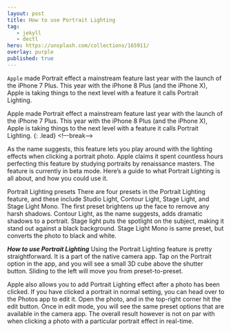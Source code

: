 ```yaml
---
layout: post
title: How to use Portrait Lighting
tag: 
   - jekyll
   - dectl
hero: https://unsplash.com/collections/165911/
overlay: purple
published: true
---
```


`Apple` made Portrait effect a mainstream feature last year with the launch of the iPhone 7 Plus. This year with the iPhone 8 Plus (and the iPhone X), Apple is taking things to the next level with a feature it calls Portrait Lighting.

Apple made Portrait effect a mainstream feature last year with the launch of the iPhone 7 Plus. This year with the iPhone 8 Plus (and the iPhone X), Apple is taking things to the next level with a feature it calls Portrait Lighting.
{: .lead}
<!–-break-–>


As the name suggests, this feature lets you play around with the lighting effects when clicking a portrait photo. Apple claims it spent countless hours perfecting this feature by studying portraits by renaissance masters. The feature is currently in beta mode. Here’s a guide to what Portrait Lighting is all about, and how you could use it.

Portrait Lighting presets
There are four presets in the Portrait Lighting feature, and these include Studio Light, Contour Light, Stage Light, and Stage Light Mono. The first preset brightens up the face to remove any harsh shadows. Contour Light, as the name suggests, adds dramatic shadows to a portrait. Stage light puts the spotlight on the subject, making it stand out against a black background. Stage Light Mono is same preset, but converts the photo to black and white.


<!---break--->

***How to use Portrait Lighting***
Using the Portrait Lighting feature is pretty straightforward. It is a part of the native camera app. Tap on the Portrait option in the app, and you will see a small 3D cube above the shutter button. Sliding to the left will move you from preset-to-preset.

Apple also allows you to add Portrait Lighting effect after a photo has been clicked. If you have clicked a portrait in normal setting, you can head over to the Photos app to edit it. Open the photo, and in the top-right corner hit the edit button. Once in edit mode, you will see the same preset options that are available in the camera app. The overall result however is not on par with when clicking a photo with a particular portrait effect in real-time.
